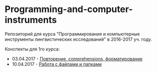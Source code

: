 # Programming-and-computer-instruments
Репозиторий для курса "Программирование и компьютерные инструменты лингвистических исследований" в 2016-2017 уч. году.

Конспекты для 1го курса:

* 03.04.2017 - [Повторение, comprehensions, форматирование](https://github.com/ElizavetaKuzmenko/Programming-and-computer-instruments/blob/master/seminars/2017.04.03%20%D0%9F%D0%BE%D0%B2%D1%82%D0%BE%D1%80%D0%B5%D0%BD%D0%B8%D0%B5%2C%20comprehensions%2C%20format.ipynb)
* 10.04.2017 - [Работа с файлами и папками](https://github.com/ElizavetaKuzmenko/Programming-and-computer-instruments/blob/master/seminars/2017.04.10%20%D0%A0%D0%B0%D0%B1%D0%BE%D1%82%D0%B0%20%D1%81%20%D1%84%D0%B0%D0%B9%D0%BB%D0%B0%D0%BC%D0%B8%20%D0%B8%20%D0%BF%D0%B0%D0%BF%D0%BA%D0%B0%D0%BC%D0%B8.ipynb)
